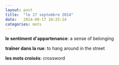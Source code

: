 ```yaml
---
layout: post
title:  "le 17 septembre 2014"
date:   2014-09-17 10:25:14
categories: mots
---
```


**le sentiment d'appartenance**: a sense of belonging

**traîner dans la rue**: to hang around in the street

**les mots croisés**: crossword
